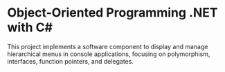 Object-Oriented Programming .NET with C#
==========================================
This project implements a software component to display and manage hierarchical menus in console applications,
focusing on polymorphism, interfaces, function pointers, and delegates.
